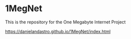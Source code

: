 # 1MegNet
This is the repository for the One Megabyte Internet Project

https://danielandastro.github.io/1MegNet/index.html
